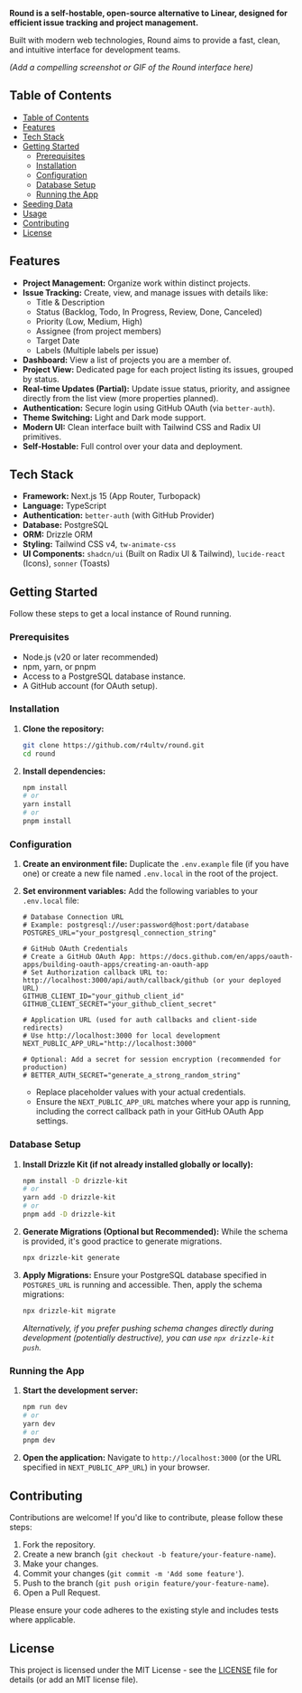 **Round is a self-hostable, open-source alternative to Linear, designed for efficient issue tracking and project management.**

Built with modern web technologies, Round aims to provide a fast, clean, and intuitive interface for development teams.

_(Add a compelling screenshot or GIF of the Round interface here)_


## Table of Contents

- [Table of Contents](#table-of-contents)
- [Features](#features)
- [Tech Stack](#tech-stack)
- [Getting Started](#getting-started)
  - [Prerequisites](#prerequisites)
  - [Installation](#installation)
  - [Configuration](#configuration)
  - [Database Setup](#database-setup)
  - [Running the App](#running-the-app)
- [Seeding Data](#seeding-data)
- [Usage](#usage)
- [Contributing](#contributing)
- [License](#license)


## Features

- **Project Management:** Organize work within distinct projects.
- **Issue Tracking:** Create, view, and manage issues with details like:
  - Title & Description
  - Status (Backlog, Todo, In Progress, Review, Done, Canceled)
  - Priority (Low, Medium, High)
  - Assignee (from project members)
  - Target Date
  - Labels (Multiple labels per issue)
- **Dashboard:** View a list of projects you are a member of.
- **Project View:** Dedicated page for each project listing its issues, grouped by status.
- **Real-time Updates (Partial):** Update issue status, priority, and assignee directly from the list view (more properties planned).
- **Authentication:** Secure login using GitHub OAuth (via `better-auth`).
- **Theme Switching:** Light and Dark mode support.
- **Modern UI:** Clean interface built with Tailwind CSS and Radix UI primitives.
- **Self-Hostable:** Full control over your data and deployment.

## Tech Stack

- **Framework:** Next.js 15 (App Router, Turbopack)
- **Language:** TypeScript
- **Authentication:** `better-auth` (with GitHub Provider)
- **Database:** PostgreSQL
- **ORM:** Drizzle ORM
- **Styling:** Tailwind CSS v4, `tw-animate-css`
- **UI Components:** `shadcn/ui` (Built on Radix UI & Tailwind), `lucide-react` (Icons), `sonner` (Toasts)

## Getting Started

Follow these steps to get a local instance of Round running.

### Prerequisites

- Node.js (v20 or later recommended)
- npm, yarn, or pnpm
- Access to a PostgreSQL database instance.
- A GitHub account (for OAuth setup).

### Installation

1.  **Clone the repository:**

    ```bash
    git clone https://github.com/r4ultv/round.git
    cd round
    ```

2.  **Install dependencies:**
    ```bash
    npm install
    # or
    yarn install
    # or
    pnpm install
    ```

### Configuration

1.  **Create an environment file:**
    Duplicate the `.env.example` file (if you have one) or create a new file named `.env.local` in the root of the project.

2.  **Set environment variables:**
    Add the following variables to your `.env.local` file:

    ```env
    # Database Connection URL
    # Example: postgresql://user:password@host:port/database
    POSTGRES_URL="your_postgresql_connection_string"

    # GitHub OAuth Credentials
    # Create a GitHub OAuth App: https://docs.github.com/en/apps/oauth-apps/building-oauth-apps/creating-an-oauth-app
    # Set Authorization callback URL to: http://localhost:3000/api/auth/callback/github (or your deployed URL)
    GITHUB_CLIENT_ID="your_github_client_id"
    GITHUB_CLIENT_SECRET="your_github_client_secret"

    # Application URL (used for auth callbacks and client-side redirects)
    # Use http://localhost:3000 for local development
    NEXT_PUBLIC_APP_URL="http://localhost:3000"

    # Optional: Add a secret for session encryption (recommended for production)
    # BETTER_AUTH_SECRET="generate_a_strong_random_string"
    ```

    - Replace placeholder values with your actual credentials.
    - Ensure the `NEXT_PUBLIC_APP_URL` matches where your app is running, including the correct callback path in your GitHub OAuth App settings.

### Database Setup

1.  **Install Drizzle Kit (if not already installed globally or locally):**

    ```bash
    npm install -D drizzle-kit
    # or
    yarn add -D drizzle-kit
    # or
    pnpm add -D drizzle-kit
    ```

2.  **Generate Migrations (Optional but Recommended):**
    While the schema is provided, it's good practice to generate migrations.

    ```bash
    npx drizzle-kit generate
    ```

3.  **Apply Migrations:**
    Ensure your PostgreSQL database specified in `POSTGRES_URL` is running and accessible. Then, apply the schema migrations:
    ```bash
    npx drizzle-kit migrate
    ```
    _Alternatively, if you prefer pushing schema changes directly during development (potentially destructive), you can use `npx drizzle-kit push`._

### Running the App

1.  **Start the development server:**

    ```bash
    npm run dev
    # or
    yarn dev
    # or
    pnpm dev
    ```

2.  **Open the application:**
    Navigate to `http://localhost:3000` (or the URL specified in `NEXT_PUBLIC_APP_URL`) in your browser.

## Contributing

Contributions are welcome! If you'd like to contribute, please follow these steps:

1.  Fork the repository.
2.  Create a new branch (`git checkout -b feature/your-feature-name`).
3.  Make your changes.
4.  Commit your changes (`git commit -m 'Add some feature'`).
5.  Push to the branch (`git push origin feature/your-feature-name`).
6.  Open a Pull Request.

Please ensure your code adheres to the existing style and includes tests where applicable.

## License

This project is licensed under the MIT License - see the [LICENSE](LICENSE) file for details (or add an MIT license file).
